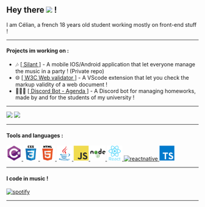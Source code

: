 ## Hey there <img src="https://acegif.com/wp-content/uploads/loading-42.gif" width="40"/> !
I am Célian, a french 18 years old student working mostly on front-end stuff !


***
#### Projects im working on :
- 🎶 [[ Silant ]](https://silant.net) - A mobile IOS/Android application that let everyone manage the music in a party ! (Private repo)
- 🌐 [[ W3C Web validator ]](https://marketplace.visualstudio.com/items?itemName=CelianRiboulet.webvalidator) - A VScode extension that let you check the markup validity of a web document !
- 👩🏽‍🎓 [[ Discord Bot - Agenda ]](https://github.com/tjobit/discord-hubday-agenda) - A Discord bot for managing homeworks, made by and for the students of my university !
***
<img src="https://github-readme-stats.vercel.app/api?username=celian-rib&count_private=true&show_icons=true&theme=react&hide_border=true&hide=stars"> 
<img src="https://github-readme-stats.vercel.app/api/wakatime?username=celian_rib&theme=react&hide_border=true&layout=compact"> 
 
***
#### Tools and languages :
<p align="left"> <a href="https://www.w3schools.com/cs/" target="_blank"> <img src="https://raw.githubusercontent.com/devicons/devicon/master/icons/csharp/csharp-original.svg" alt="csharp" width="40" height="40"/> </a> <a href="https://www.w3schools.com/css/" target="_blank"> <img src="https://raw.githubusercontent.com/devicons/devicon/master/icons/css3/css3-original-wordmark.svg" alt="css3" width="40" height="40"/> </a> <a href="https://www.w3.org/html/" target="_blank"> <img src="https://raw.githubusercontent.com/devicons/devicon/master/icons/html5/html5-original-wordmark.svg" alt="html5" width="40" height="40"/> </a> <a href="https://www.java.com" target="_blank"> <img src="https://raw.githubusercontent.com/devicons/devicon/master/icons/java/java-original.svg" alt="java" width="40" height="40"/> </a> <a href="https://developer.mozilla.org/en-US/docs/Web/JavaScript" target="_blank"> <img src="https://raw.githubusercontent.com/devicons/devicon/master/icons/javascript/javascript-original.svg" alt="javascript" width="40" height="40"/> </a> <a href="https://nodejs.org" target="_blank"> <img src="https://raw.githubusercontent.com/devicons/devicon/master/icons/nodejs/nodejs-original-wordmark.svg" alt="nodejs" width="40" height="40"/> </a> <a href="https://reactjs.org/" target="_blank"> <img src="https://raw.githubusercontent.com/devicons/devicon/master/icons/react/react-original-wordmark.svg" alt="react" width="40" height="40"/> </a> <a href="https://reactnative.dev/" target="_blank"> <img src="https://reactnative.dev/img/header_logo.svg" alt="reactnative" width="40" height="40"/> </a> <a href="https://www.typescriptlang.org/" target="_blank"> <img src="https://raw.githubusercontent.com/devicons/devicon/master/icons/typescript/typescript-original.svg" alt="typescript" width="40" height="40"/> </a> </p>

***
#### I code in music !
[![spotify](https://spotify-github-profile.vercel.app/api/view?uid=f8t9vent1fukbzcl5634dsw12&cover_image=true&theme=novatorem)](https://spotify-github-profile.vercel.app/api/view?uid=f8t9vent1fukbzcl5634dsw12&redirect=true)

***
